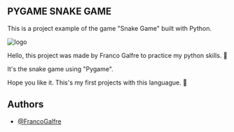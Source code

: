 ## PYGAME SNAKE GAME

This is a project example of the game "Snake Game" built with Python.

![logo](https://imgur.com/YU69PXY)

Hello, this project was made by Franco Galfre to practice my python skills. 🧶

It's the snake game using "Pygame".

Hope you like it. This's my first projects with this languague. 🐍

## Authors

- [@FrancoGalfre](https://www.github.com/francogalfre)
